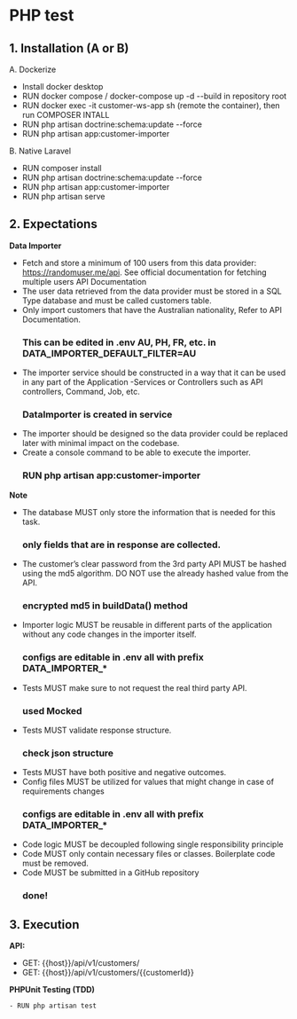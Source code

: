 
# PHP test

## 1. Installation (A or B)
  A. Dockerize 
  - Install docker desktop
  - RUN docker compose / docker-compose up -d --build in repository root
  - RUN docker exec -it customer-ws-app sh (remote the container), then run COMPOSER INTALL
  - RUN php artisan doctrine:schema:update --force
  - RUN php artisan app:customer-importer

  B. Native Laravel
  - RUN composer install
  - RUN php artisan doctrine:schema:update --force
  - RUN php artisan app:customer-importer
  - RUN php artisan serve

## 2. Expectations
  **Data Importer**
  - Fetch and store a minimum of 100 users from this data provider: https://randomuser.me/api. See official documentation for fetching multiple users API Documentation
  - The user data retrieved from the data provider must be stored in a SQL Type database and must be called customers table.
  - Only import customers that have the Australian nationality, Refer to API Documentation.
    ### This can be edited in .env AU, PH, FR, etc. in DATA_IMPORTER_DEFAULT_FILTER=AU
  - The importer service should be constructed in a way that it can be used in any part of the Application -Services or Controllers such as API controllers, Command, Job, etc.
    ### DataImporter is created in service
  - The importer should be designed so the data provider could be replaced later with minimal impact on the codebase.
  - Create a console command to be able to execute the importer.
    ### RUN php artisan app:customer-importer

  **Note**
  - The database MUST only store the information that is needed for this task.
    ### only fields that are in response are collected.
  - The customer’s clear password from the 3rd party API MUST be hashed using the md5 algorithm. DO NOT use the already hashed value from the API.
    ### encrypted md5 in buildData() method
  - Importer logic MUST be reusable in different parts of the application without any code changes in the importer itself.
    ### configs are editable in .env all with prefix DATA_IMPORTER_*
  - Tests MUST make sure to not request the real third party API.
    ### used Mocked
  - Tests MUST validate response structure.
    ### check json structure
  - Tests MUST have both positive and negative outcomes.
  - Config files MUST be utilized for values that might change in case of requirements changes
    ### configs are editable in .env all with prefix DATA_IMPORTER_*
  - Code logic MUST be decoupled following single responsibility principle
  - Code MUST only contain necessary files or classes. Boilerplate code must be removed.
  - Code MUST be submitted in a GitHub repository
    ### done!

## 3. Execution

  **API:**
  - GET: {{host}}/api/v1/customers/
  - GET: {{host}}/api/v1/customers/{{customerId}}
    
  **PHPUnit Testing (TDD)**
  
    - RUN php artisan test

